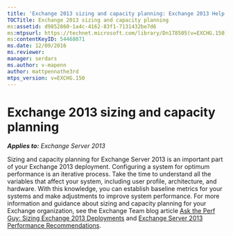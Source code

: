 ```yaml
---
title: 'Exchange 2013 sizing and capacity planning: Exchange 2013 Help'
TOCTitle: Exchange 2013 sizing and capacity planning
ms:assetid: d9852860-1a4c-4162-83f1-7131432be7d6
ms:mtpsurl: https://technet.microsoft.com/library/Dn178505(v=EXCHG.150)
ms:contentKeyID: 54468071
ms.date: 12/09/2016
ms.reviewer: 
manager: serdars
ms.author: v-mapenn
author: mattpennathe3rd
mtps_version: v=EXCHG.150
---
```


# Exchange 2013 sizing and capacity planning

_**Applies to:** Exchange Server 2013_

Sizing and capacity planning for Exchange Server 2013 is an important part of your Exchange 2013 deployment. Configuring a system for optimum performance is an iterative process. Take the time to understand all the variables that affect your system, including user profile, architecture, and hardware. With this knowledge, you can establish baseline metrics for your systems and make adjustments to improve system performance. For more information and guidance about sizing and capacity planning for your Exchange organization, see the Exchange Team blog article [Ask the Perf Guy: Sizing Exchange 2013 Deployments](https://go.microsoft.com/fwlink/p/?linkid=301990) and [Exchange Server 2013 Performance Recommendations](exchange-server-2013-performance-recommendations-exchange-2013-help.md).
